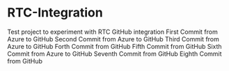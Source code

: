 # RTC-Integration
Test project to experiment with RTC GitHub integration
First Commit from Azure to GitHub
Second Commit from Azure to GitHub
Third Commit from Azure to GitHub
Forth Commit from GitHub
Fifth Commit from GitHub
Sixth Commit from Azure to GitHub
Seventh Commit from GitHub
Eighth Commit from GitHub
